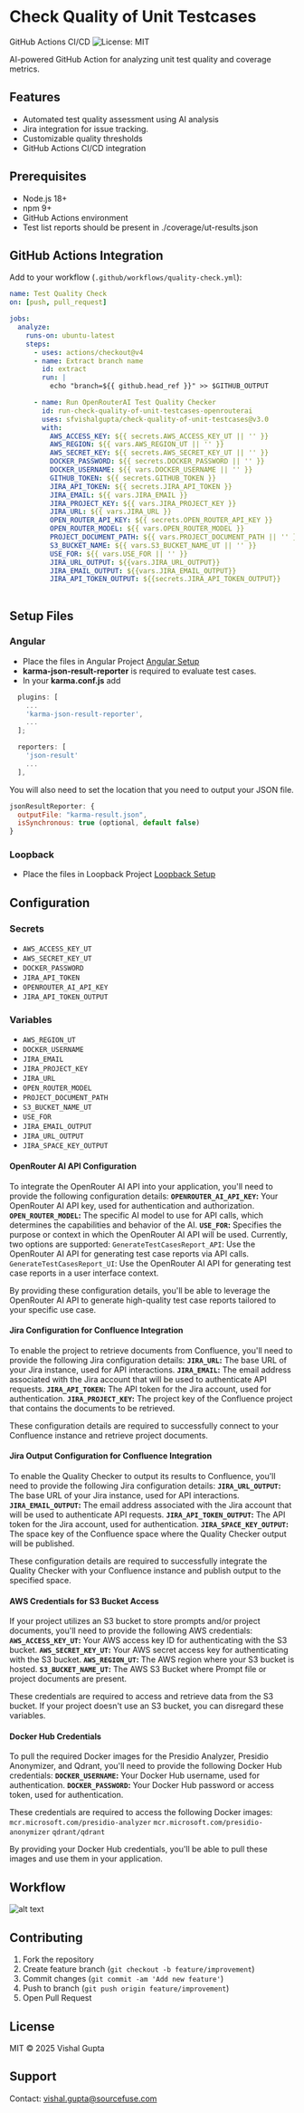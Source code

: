 # Check Quality of Unit Testcases

GitHub Actions CI/CD
![License: MIT](https://img.shields.io/badge/License-MIT-yellow.svg)

AI-powered GitHub Action for analyzing unit test quality and coverage metrics.

## Features
- Automated test quality assessment using AI analysis
- Jira integration for issue tracking.
- Customizable quality thresholds
- GitHub Actions CI/CD integration

## Prerequisites
- Node.js 18+
- npm 9+
- GitHub Actions environment
- Test list reports should be present in ./coverage/ut-results.json

## GitHub Actions Integration
Add to your workflow (`.github/workflows/quality-check.yml`):
```yaml
name: Test Quality Check
on: [push, pull_request]

jobs:
  analyze:
    runs-on: ubuntu-latest
    steps:
      - uses: actions/checkout@v4
      - name: Extract branch name
        id: extract
        run: |
          echo "branch=${{ github.head_ref }}" >> $GITHUB_OUTPUT

      - name: Run OpenRouterAI Test Quality Checker
        id: run-check-quality-of-unit-testcases-openrouterai
        uses: sfvishalgupta/check-quality-of-unit-testcases@v3.0
        with:
          AWS_ACCESS_KEY: ${{ secrets.AWS_ACCESS_KEY_UT || '' }}
          AWS_REGION: ${{ vars.AWS_REGION_UT || '' }}
          AWS_SECRET_KEY: ${{ secrets.AWS_SECRET_KEY_UT || '' }}
          DOCKER_PASSWORD: ${{ secrets.DOCKER_PASSWORD || '' }}
          DOCKER_USERNAME: ${{ vars.DOCKER_USERNAME || '' }}
          GITHUB_TOKEN: ${{ secrets.GITHUB_TOKEN }}
          JIRA_API_TOKEN: ${{ secrets.JIRA_API_TOKEN }}
          JIRA_EMAIL: ${{ vars.JIRA_EMAIL }}
          JIRA_PROJECT_KEY: ${{ vars.JIRA_PROJECT_KEY }}
          JIRA_URL: ${{ vars.JIRA_URL }}
          OPEN_ROUTER_API_KEY: ${{ secrets.OPEN_ROUTER_API_KEY }}
          OPEN_ROUTER_MODEL: ${{ vars.OPEN_ROUTER_MODEL }}
          PROJECT_DOCUMENT_PATH: ${{ vars.PROJECT_DOCUMENT_PATH || '' }}
          S3_BUCKET_NAME: ${{ vars.S3_BUCKET_NAME_UT || '' }}
          USE_FOR: ${{ vars.USE_FOR || '' }}
          JIRA_URL_OUTPUT: ${{vars.JIRA_URL_OUTPUT}}
          JIRA_EMAIL_OUTPUT: ${{vars.JIRA_EMAIL_OUTPUT}}
          JIRA_API_TOKEN_OUTPUT: ${{secrets.JIRA_API_TOKEN_OUTPUT}}
      
```

## Setup Files
### Angular
* Place the files in Angular Project [Angular Setup](./src/angular/)
* **karma-json-result-reporter** is required to evaluate test cases.
* In your **karma.conf.js** add

```javascript
  plugins: [
    ...
    'karma-json-result-reporter',
    ...
  ];

  reporters: [
    'json-result'
    ...
  ],
```

You will also need to set the location that you need to output your JSON file.
```javascript
jsonResultReporter: {
  outputFile: "karma-result.json",
  isSynchronous: true (optional, default false)
}
```

### Loopback
* Place the files in Loopback Project [Loopback Setup](./src/loopback/)

## Configuration
### Secrets
* `AWS_ACCESS_KEY_UT`
* `AWS_SECRET_KEY_UT`
* `DOCKER_PASSWORD`
* `JIRA_API_TOKEN`
* `OPENROUTER_AI_API_KEY`
* `JIRA_API_TOKEN_OUTPUT`

### Variables
* `AWS_REGION_UT`
* `DOCKER_USERNAME`
* `JIRA_EMAIL`
* `JIRA_PROJECT_KEY`
* `JIRA_URL`
* `OPEN_ROUTER_MODEL`
* `PROJECT_DOCUMENT_PATH`
* `S3_BUCKET_NAME_UT`
* `USE_FOR`
* `JIRA_EMAIL_OUTPUT`
* `JIRA_URL_OUTPUT`
* `JIRA_SPACE_KEY_OUTPUT`

#### OpenRouter AI API Configuration
To integrate the OpenRouter AI API into your application, you'll need to provide the following configuration details:
**`OPENROUTER_AI_API_KEY`:** Your OpenRouter AI API key, used for authentication and authorization.
**`OPEN_ROUTER_MODEL`:** The specific AI model to use for API calls, which determines the capabilities and behavior of the AI.
**`USE_FOR`:** Specifies the purpose or context in which the OpenRouter AI API will be used. Currently, two options are supported:
`GenerateTestCasesReport_API`: Use the OpenRouter AI API for generating test case reports via API calls.
`GenerateTestCasesReport_UI`: Use the OpenRouter AI API for generating test case reports in a user interface context.

By providing these configuration details, you'll be able to leverage the OpenRouter AI API to generate high-quality test case reports tailored to your specific use case.

#### Jira Configuration for Confluence Integration
To enable the project to retrieve documents from Confluence, you'll need to provide the following Jira configuration details:
**`JIRA_URL`:** The base URL of your Jira instance, used for API interactions.
**`JIRA_EMAIL`:** The email address associated with the Jira account that will be used to authenticate API requests.
**`JIRA_API_TOKEN`:** The API token for the Jira account, used for authentication.
**`JIRA_PROJECT_KEY`:** The project key of the Confluence project that contains the documents to be retrieved.

These configuration details are required to successfully connect to your Confluence instance and retrieve project documents.

#### Jira Output Configuration for Confluence Integration
To enable the Quality Checker to output its results to Confluence, you'll need to provide the following Jira configuration details:
**`JIRA_URL_OUTPUT`:** The base URL of your Jira instance, used for API interactions.
**`JIRA_EMAIL_OUTPUT`:** The email address associated with the Jira account that will be used to authenticate API requests.
**`JIRA_API_TOKEN_OUTPUT`:** The API token for the Jira account, used for authentication.
**`JIRA_SPACE_KEY_OUTPUT`:** The space key of the Confluence space where the Quality Checker output will be published.

These configuration details are required to successfully integrate the Quality Checker with your Confluence instance and publish output to the specified space.

#### AWS Credentials for S3 Bucket Access
If your project utilizes an S3 bucket to store prompts and/or project documents, you'll need to provide the following AWS credentials:
**`AWS_ACCESS_KEY_UT`:** Your AWS access key ID for authenticating with the S3 bucket.
**`AWS_SECRET_KEY_UT`:** Your AWS secret access key for authenticating with the S3 bucket.
**`AWS_REGION_UT`:** The AWS region where your S3 bucket is hosted.
**`S3_BUCKET_NAME_UT`:** The AWS S3 Bucket where Prompt file or project documents are present.

These credentials are required to access and retrieve data from the S3 bucket. If your project doesn't use an S3 bucket, you can disregard these variables.

#### Docker Hub Credentials
To pull the required Docker images for the Presidio Analyzer, Presidio Anonymizer, and Qdrant, you'll need to provide the following Docker Hub credentials:
**`DOCKER_USERNAME`:** Your Docker Hub username, used for authentication.
**`DOCKER_PASSWORD`:** Your Docker Hub password or access token, used for authentication.

These credentials are required to access the following Docker images:
`mcr.microsoft.com/presidio-analyzer`
`mcr.microsoft.com/presidio-anonymizer`
`qdrant/qdrant`

By providing your Docker Hub credentials, you'll be able to pull these images and use them in your application.

## Workflow
![alt text](arch.gif)

## Contributing
1. Fork the repository
2. Create feature branch (`git checkout -b feature/improvement`)
3. Commit changes (`git commit -am 'Add new feature'`)
4. Push to branch (`git push origin feature/improvement`)
5. Open Pull Request

## License
MIT © 2025 Vishal Gupta

## Support
Contact: vishal.gupta@sourcefuse.com
